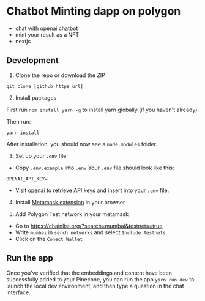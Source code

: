 # Chatbot Minting dapp on polygon
- chat with openai chatbot
- mint your result as a NFT
- nextjs
  
## Development

1. Clone the repo or download the ZIP

```
git clone [github https url]
```

2. Install packages

First run `npm install yarn -g` to install yarn globally (if you haven't already).

Then run:

```
yarn install
```
After installation, you should now see a `node_modules` folder.

3. Set up your `.env` file

- Copy `.env.example` into `.env`
  Your `.env` file should look like this:

```
OPENAI_API_KEY=
```

- Visit [openai](https://help.openai.com/en/articles/4936850-where-do-i-find-my-secret-api-key) to retrieve API keys and insert into your `.env` file.

4. Install [Metamask extension](https://metamask.io/) in your browser

5. Add Polygon Test network in your metamask
- Go to https://chainlist.org/?search=mumbai&testnets=true
- Write `mumbai` in `serch networks` and select `Include Testnets`
- Click on the `Conect Wallet`
## Run the app

Once you've verified that the embeddings and content have been successfully added to your Pinecone, you can run the app `yarn run dev` to launch the local dev environment, and then type a question in the chat interface.
